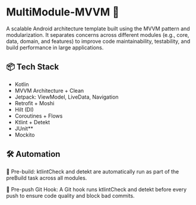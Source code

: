 # MultiModule-MVVM 🚀
A scalable Android architecture template built using the MVVM pattern and 
modularization. It separates concerns across different modules (e.g., core, data, domain, and 
features) to improve code maintainability, testability, and build performance in large applications.

## 📦 Tech Stack
- Kotlin
- MVVM Architecture + Clean
- Jetpack: ViewModel, LiveData, Navigation
- Retrofit + Moshi
- Hilt (DI)
- Coroutines + Flows
- Ktlint + Detekt
- JUnit**
- Mockito

## 🛠️ Automation
🔧 Pre-build:
ktlintCheck and detekt are automatically run as part of the preBuild task across all modules.

🔐 Pre-push Git Hook:
A Git hook runs ktlintCheck and detekt before every push to ensure code quality and block bad commits.